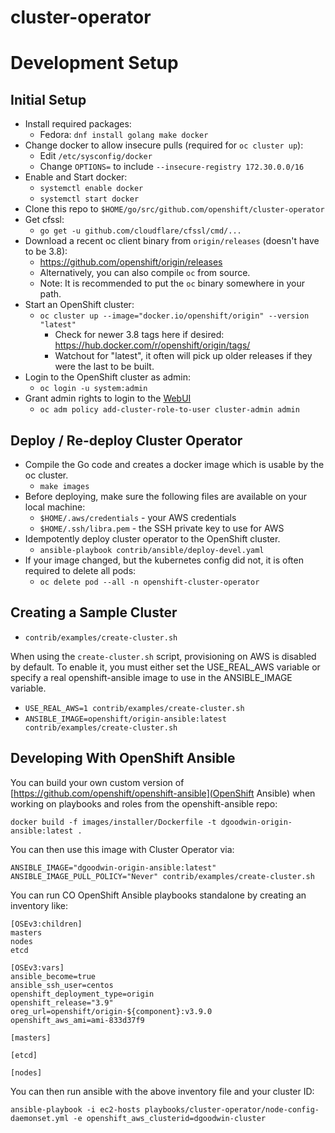# cluster-operator

# Development Setup

## Initial Setup

  * Install required packages:
    * Fedora: `dnf install golang make docker`
  * Change docker to allow insecure pulls (required for `oc cluster up`):
    * Edit `/etc/sysconfig/docker`
    * Change `OPTIONS=` to include `--insecure-registry 172.30.0.0/16`
  * Enable and Start docker:
    * `systemctl enable docker`
    * `systemctl start docker`
  * Clone this repo to `$HOME/go/src/github.com/openshift/cluster-operator`
  * Get cfssl:
    * `go get -u github.com/cloudflare/cfssl/cmd/...`
  * Download a recent oc client binary from `origin/releases` (doesn't have to be 3.8):
    * https://github.com/openshift/origin/releases
    * Alternatively, you can also compile `oc` from source.
    * Note: It is recommended to put the `oc` binary somewhere in your path.
  * Start an OpenShift cluster:
    * `oc cluster up --image="docker.io/openshift/origin" --version "latest"`
      * Check for newer 3.8 tags here if desired: https://hub.docker.com/r/openshift/origin/tags/
      * Watchout for "latest", it often will pick up older releases if they were the last to be built.
  * Login to the OpenShift cluster as admin:
    * `oc login -u system:admin`
  * Grant admin rights to login to the [WebUI](https://localhost:8443)
    * `oc adm policy add-cluster-role-to-user cluster-admin admin`


## Deploy / Re-deploy Cluster Operator
  * Compile the Go code and creates a docker image which is usable by the oc cluster.
    * `make images`
  * Before deploying, make sure the following files are available on your local machine:
    * `$HOME/.aws/credentials` - your AWS credentials
    * `$HOME/.ssh/libra.pem` - the SSH private key to use for AWS
  * Idempotently deploy cluster operator to the OpenShift cluster.
    * `ansible-playbook contrib/ansible/deploy-devel.yaml`
  * If your image changed, but the kubernetes config did not, it is often required to delete all pods:
    * `oc delete pod --all -n openshift-cluster-operator`

## Creating a Sample Cluster

  * `contrib/examples/create-cluster.sh`

When using the `create-cluster.sh` script, provisioning on AWS is disabled by default.
To enable it, you must either set the USE_REAL_AWS variable or specify a
real openshift-ansible image to use in the ANSIBLE_IMAGE variable.

  * `USE_REAL_AWS=1 contrib/examples/create-cluster.sh`
  * `ANSIBLE_IMAGE=openshift/origin-ansible:latest contrib/examples/create-cluster.sh`

## Developing With OpenShift Ansible

You can build your own custom version of [https://github.com/openshift/openshift-ansible](OpenShift Ansible) when working on playbooks and roles from the openshift-ansible repo:

  `docker build -f images/installer/Dockerfile -t dgoodwin-origin-ansible:latest .`

You can then use this image with Cluster Operator via:

  `ANSIBLE_IMAGE="dgoodwin-origin-ansible:latest" ANSIBLE_IMAGE_PULL_POLICY="Never" contrib/examples/create-cluster.sh`

You can run CO OpenShift Ansible playbooks standalone by creating an inventory like:

```
[OSEv3:children]
masters
nodes
etcd

[OSEv3:vars]
ansible_become=true
ansible_ssh_user=centos
openshift_deployment_type=origin
openshift_release="3.9"
oreg_url=openshift/origin-${component}:v3.9.0
openshift_aws_ami=ami-833d37f9

[masters]

[etcd]

[nodes]
```

You can then run ansible with the above inventory file and your cluster ID:

`ansible-playbook -i ec2-hosts playbooks/cluster-operator/node-config-daemonset.yml -e openshift_aws_clusterid=dgoodwin-cluster`

